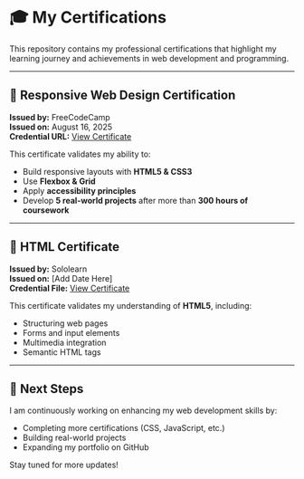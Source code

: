 # 🎓 My Certifications  

This repository contains my professional certifications that highlight my learning journey and achievements in web development and programming.  

---

## 📌 Responsive Web Design Certification  
**Issued by:** FreeCodeCamp  
**Issued on:** August 16, 2025  
**Credential URL:** [View Certificate](https://freecodecamp.org/certification/mdsamiurrahman/responsive-web-design)  

This certificate validates my ability to:  
- Build responsive layouts with **HTML5 & CSS3**  
- Use **Flexbox & Grid**  
- Apply **accessibility principles**  
- Develop **5 real-world projects** after more than **300 hours of coursework**  

---

## 📌 HTML Certificate  
**Issued by:** Sololearn  
**Issued on:** [Add Date Here]  
**Credential File:** [View Certificate](./sololearn-html-certificate.pdf)  

This certificate validates my understanding of **HTML5**, including:  
- Structuring web pages  
- Forms and input elements  
- Multimedia integration  
- Semantic HTML tags  

---

## 🚀 Next Steps  
I am continuously working on enhancing my web development skills by:  
- Completing more certifications (CSS, JavaScript, etc.)  
- Building real-world projects  
- Expanding my portfolio on GitHub  

Stay tuned for more updates!  


